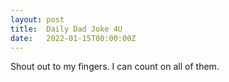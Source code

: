 ```yaml
---
layout: post
title:  Daily Dad Joke 4U
date:   2022-01-15T00:00:00Z
---
```

Shout out to my fingers. I can count on all of them.
